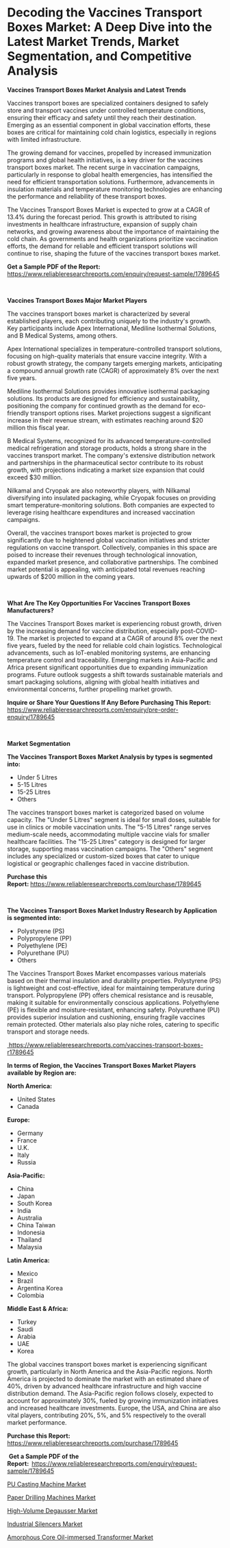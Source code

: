 <p><h1>Decoding the Vaccines Transport Boxes Market: A Deep Dive into the Latest Market Trends, Market Segmentation, and Competitive Analysis</h1></p><p><strong>Vaccines Transport Boxes Market Analysis and Latest Trends</strong></p>
<p><p>Vaccines transport boxes are specialized containers designed to safely store and transport vaccines under controlled temperature conditions, ensuring their efficacy and safety until they reach their destination. Emerging as an essential component in global vaccination efforts, these boxes are critical for maintaining cold chain logistics, especially in regions with limited infrastructure. </p><p>The growing demand for vaccines, propelled by increased immunization programs and global health initiatives, is a key driver for the vaccines transport boxes market. The recent surge in vaccination campaigns, particularly in response to global health emergencies, has intensified the need for efficient transportation solutions. Furthermore, advancements in insulation materials and temperature monitoring technologies are enhancing the performance and reliability of these transport boxes.</p><p>The Vaccines Transport Boxes Market is expected to grow at a CAGR of 13.4% during the forecast period. This growth is attributed to rising investments in healthcare infrastructure, expansion of supply chain networks, and growing awareness about the importance of maintaining the cold chain. As governments and health organizations prioritize vaccination efforts, the demand for reliable and efficient transport solutions will continue to rise, shaping the future of the vaccines transport boxes market.</p></p>
<p><strong>Get a Sample PDF of the Report:&nbsp;</strong> <a href="https://www.reliableresearchreports.com/enquiry/request-sample/1789645?utm_campaign=2286&utm_medium=2&utm_source=Github&utm_content=ia&utm_term=25032025&utm_id=vaccines-transport-boxes">https://www.reliableresearchreports.com/enquiry/request-sample/1789645</a></p>
<p>&nbsp;</p>
<p><strong>Vaccines Transport Boxes Major Market Players</strong></p>
<p><p>The vaccines transport boxes market is characterized by several established players, each contributing uniquely to the industry's growth. Key participants include Apex International, Mediline Isothermal Solutions, and B Medical Systems, among others.</p><p>Apex International specializes in temperature-controlled transport solutions, focusing on high-quality materials that ensure vaccine integrity. With a robust growth strategy, the company targets emerging markets, anticipating a compound annual growth rate (CAGR) of approximately 8% over the next five years.</p><p>Mediline Isothermal Solutions provides innovative isothermal packaging solutions. Its products are designed for efficiency and sustainability, positioning the company for continued growth as the demand for eco-friendly transport options rises. Market projections suggest a significant increase in their revenue stream, with estimates reaching around $20 million this fiscal year.</p><p>B Medical Systems, recognized for its advanced temperature-controlled medical refrigeration and storage products, holds a strong share in the vaccines transport market. The company's extensive distribution network and partnerships in the pharmaceutical sector contribute to its robust growth, with projections indicating a market size expansion that could exceed $30 million.</p><p>Nilkamal and Cryopak are also noteworthy players, with Nilkamal diversifying into insulated packaging, while Cryopak focuses on providing smart temperature-monitoring solutions. Both companies are expected to leverage rising healthcare expenditures and increased vaccination campaigns.</p><p>Overall, the vaccines transport boxes market is projected to grow significantly due to heightened global vaccination initiatives and stricter regulations on vaccine transport. Collectively, companies in this space are poised to increase their revenues through technological innovation, expanded market presence, and collaborative partnerships. The combined market potential is appealing, with anticipated total revenues reaching upwards of $200 million in the coming years.</p></p>
<p>&nbsp;</p>
<p><strong>What Are The Key Opportunities For Vaccines Transport Boxes Manufacturers?</strong></p>
<p><p>The Vaccines Transport Boxes market is experiencing robust growth, driven by the increasing demand for vaccine distribution, especially post-COVID-19. The market is projected to expand at a CAGR of around 8% over the next five years, fueled by the need for reliable cold chain logistics. Technological advancements, such as IoT-enabled monitoring systems, are enhancing temperature control and traceability. Emerging markets in Asia-Pacific and Africa present significant opportunities due to expanding immunization programs. Future outlook suggests a shift towards sustainable materials and smart packaging solutions, aligning with global health initiatives and environmental concerns, further propelling market growth.</p></p>
<p><strong>Inquire or Share Your Questions If Any Before Purchasing This Report:</strong> <a href="https://www.reliableresearchreports.com/enquiry/pre-order-enquiry/1789645?utm_campaign=2286&utm_medium=2&utm_source=Github&utm_content=ia&utm_term=25032025&utm_id=vaccines-transport-boxes">https://www.reliableresearchreports.com/enquiry/pre-order-enquiry/1789645</a></p>
<p>&nbsp;</p>
<p><strong>Market Segmentation</strong></p>
<p><strong>The Vaccines Transport Boxes Market Analysis by types is segmented into:</strong></p>
<p><ul><li>Under 5 Litres</li><li>5-15 Litres</li><li>15-25 Litres</li><li>Others</li></ul></p>
<p><p>The vaccines transport boxes market is categorized based on volume capacity. The "Under 5 Litres" segment is ideal for small doses, suitable for use in clinics or mobile vaccination units. The "5-15 Litres" range serves medium-scale needs, accommodating multiple vaccine vials for smaller healthcare facilities. The "15-25 Litres" category is designed for larger storage, supporting mass vaccination campaigns. The "Others" segment includes any specialized or custom-sized boxes that cater to unique logistical or geographic challenges faced in vaccine distribution.</p></p>
<p><strong>Purchase this Report:&nbsp;</strong><a href="https://www.reliableresearchreports.com/purchase/1789645?utm_campaign=2286&utm_medium=2&utm_source=Github&utm_content=ia&utm_term=25032025&utm_id=vaccines-transport-boxes">https://www.reliableresearchreports.com/purchase/1789645</a></p>
<p>&nbsp;</p>
<p><strong>The Vaccines Transport Boxes Market Industry Research by Application is segmented into:</strong></p>
<p><ul><li>Polystyrene (PS)</li><li>Polypropylene (PP)</li><li>Polyethylene (PE)</li><li>Polyurethane (PU)</li><li>Others</li></ul></p>
<p><p>The Vaccines Transport Boxes Market encompasses various materials based on their thermal insulation and durability properties. Polystyrene (PS) is lightweight and cost-effective, ideal for maintaining temperature during transport. Polypropylene (PP) offers chemical resistance and is reusable, making it suitable for environmentally conscious applications. Polyethylene (PE) is flexible and moisture-resistant, enhancing safety. Polyurethane (PU) provides superior insulation and cushioning, ensuring fragile vaccines remain protected. Other materials also play niche roles, catering to specific transport and storage needs.</p></p>
<p><a href="https://www.reliableresearchreports.com/vaccines-transport-boxes-r1789645?utm_campaign=2286&utm_medium=2&utm_source=Github&utm_content=ia&utm_term=25032025&utm_id=vaccines-transport-boxes">&nbsp;https://www.reliableresearchreports.com/vaccines-transport-boxes-r1789645</a></p>
<p><strong>In terms of Region, the Vaccines Transport Boxes Market Players available by Region are:</strong></p>
<p>
    <p> <strong> North America: </strong>
        <ul>
            <li>United States</li>
            <li>Canada</li>
        </ul>
        </p> 
    <p> <strong> Europe: </strong>
        <ul>
            <li>Germany</li>
            <li>France</li>
            <li>U.K.</li>
            <li>Italy</li>
            <li>Russia</li>
        </ul>
        </p> 
    <p> <strong> Asia-Pacific: </strong>
        <ul>
            <li>China</li>
            <li>Japan</li>
            <li>South Korea</li>
            <li>India</li>
            <li>Australia</li>
            <li>China Taiwan</li>
            <li>Indonesia</li>
            <li>Thailand</li>
            <li>Malaysia</li>
        </ul>
        </p> 
    <p> <strong> Latin America: </strong>
        <ul>
            <li>Mexico</li>
            <li>Brazil</li>
            <li>Argentina Korea</li>
            <li>Colombia</li>
        </ul>
        </p> 
    <p> <strong> Middle East & Africa: </strong>
        <ul>
            <li>Turkey</li>
            <li>Saudi</li>
            <li>Arabia</li>
            <li>UAE</li>
            <li>Korea</li>
        </ul>
    </p>
    </p>
<p><p>The global vaccines transport boxes market is experiencing significant growth, particularly in North America and the Asia-Pacific regions. North America is projected to dominate the market with an estimated share of 40%, driven by advanced healthcare infrastructure and high vaccine distribution demand. The Asia-Pacific region follows closely, expected to account for approximately 30%, fueled by growing immunization initiatives and increased healthcare investments. Europe, the USA, and China are also vital players, contributing 20%, 5%, and 5% respectively to the overall market performance.</p></p>
<p><strong>Purchase this Report: </strong><a href="https://www.reliableresearchreports.com/purchase/1789645?utm_campaign=2286&utm_medium=2&utm_source=Github&utm_content=ia&utm_term=25032025&utm_id=vaccines-transport-boxes">https://www.reliableresearchreports.com/purchase/1789645</a></p>
<p>&nbsp;<strong>Get a Sample PDF of the Report:&nbsp;&nbsp;</strong><a href="https://www.reliableresearchreports.com/enquiry/request-sample/1789645?utm_campaign=2286&utm_medium=2&utm_source=Github&utm_content=ia&utm_term=25032025&utm_id=vaccines-transport-boxes">https://www.reliableresearchreports.com/enquiry/request-sample/1789645</a></p>
<p><strong></strong></p>
<p><p><a href="https://www.linkedin.com/pulse/consistent-increase-pu-casting-machine-market-forecasted-cagr-ssddf?utm_campaign=2286&utm_medium=2&utm_source=Github&utm_content=ia&utm_term=25032025&utm_id=vaccines-transport-boxes">PU Casting Machine Market</a></p><p><a href="https://www.linkedin.com/pulse/strategic-analysis-paper-drilling-machines-market-2025-2032-cctbf?utm_campaign=2286&utm_medium=2&utm_source=Github&utm_content=ia&utm_term=25032025&utm_id=vaccines-transport-boxes">Paper Drilling Machines Market</a></p><p><a href="https://github.com/szaszgrychkq/Market-Research-Report-List-1/blob/main/high-volume-degausser-market.md?utm_campaign=2286&utm_medium=2&utm_source=Github&utm_content=ia&utm_term=25032025&utm_id=vaccines-transport-boxes">High-Volume Degausser Market</a></p><p><a href="https://www.linkedin.com/pulse/comprehensive-industrial-silencers-market-report-regional-ugtof?utm_campaign=2286&utm_medium=2&utm_source=Github&utm_content=ia&utm_term=25032025&utm_id=vaccines-transport-boxes">Industrial Silencers Market</a></p><p><a href="https://github.com/kaganalcinwv/Market-Research-Report-List-1/blob/main/amorphous-core-oil-immersed-transformer-market.md?utm_campaign=2286&utm_medium=2&utm_source=Github&utm_content=ia&utm_term=25032025&utm_id=vaccines-transport-boxes">Amorphous Core Oil-immersed Transformer Market</a></p></p>